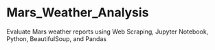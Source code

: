 # Mars_Weather_Analysis
Evaluate Mars weather reports using Web Scraping, Jupyter Notebook, Python, BeautifulSoup, and Pandas
